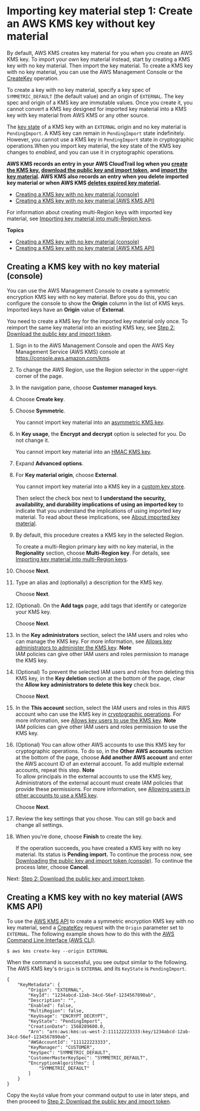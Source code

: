 # Importing key material step 1: Create an AWS KMS key without key material<a name="importing-keys-create-cmk"></a>

By default, AWS KMS creates key material for you when you create an AWS KMS key\. To import your own key material instead, start by creating a KMS key with no key material\. Then import the key material\. To create a KMS key with no key material, you can use the AWS Management Console or the [CreateKey](https://docs.aws.amazon.com/kms/latest/APIReference/API_CreateKey.html) operation\.

To create a key with no key material, specify a key spec of `SYMMETRIC_DEFAULT` \(the default value\) and an origin of `EXTERNAL`\. The key spec and origin of a KMS key are immutable values\. Once you create it, you cannot convert a KMS key designed for imported key material into a KMS key with key material from AWS KMS or any other source\.

The [key state](key-state.md) of a KMS key with an `EXTERNAL` origin and no key material is `PendingImport`\. A KMS key can remain in `PendingImport` state indefinitely\. However, you cannot use a KMS key in `PendingImport` state in cryptographic operations\.When you import key material, the key state of the KMS key changes to *enabled*, and you can use it in cryptographic operations\.

**AWS KMS records an entry in your AWS CloudTrail log when you [create the KMS key](ct-createkey.md), [download the public key and import token](ct-getparametersforimport.md), and [import the key material](ct-importkeymaterial.md)\. AWS KMS also records an entry when you delete imported key material or when AWS KMS [deletes expired key material](ct-deleteexpiredkeymaterial.md)\.**
+ [Creating a KMS key with no key material \(console\)](#importing-keys-create-cmk-console)
+ [Creating a KMS key with no key material \(AWS KMS API\)](#importing-keys-create-cmk-api)

For information about creating multi\-Region keys with imported key material, see [Importing key material into multi\-Region keys](multi-region-keys-import.md)\.

**Topics**
+ [Creating a KMS key with no key material \(console\)](#importing-keys-create-cmk-console)
+ [Creating a KMS key with no key material \(AWS KMS API\)](#importing-keys-create-cmk-api)

## Creating a KMS key with no key material \(console\)<a name="importing-keys-create-cmk-console"></a>

You can use the AWS Management Console to create a symmetric encryption KMS key with no key material\. Before you do this, you can configure the console to show the **Origin** column in the list of KMS keys\. Imported keys have an **Origin** value of **External**\.

You need to create a KMS key for the imported key material only once\. To reimport the same key material into an existing KMS key, see [Step 2: Download the public key and import token](importing-keys-get-public-key-and-token.md)\.

1. Sign in to the AWS Management Console and open the AWS Key Management Service \(AWS KMS\) console at [https://console\.aws\.amazon\.com/kms](https://console.aws.amazon.com/kms)\.

1. To change the AWS Region, use the Region selector in the upper\-right corner of the page\.

1. In the navigation pane, choose **Customer managed keys**\.

1. Choose **Create key**\.

1. Choose **Symmetric**\. 

   You cannot import key material into an [asymmetric KMS key](symmetric-asymmetric.md)\.

1. In **Key usage**, the **Encrypt and decrypt** option is selected for you\. Do not change it\. 

   You cannot import key material into an [HMAC KMS key](hmac.md)\.

1. Expand **Advanced options**\.

1. For **Key material origin**, choose **External**\. 

   You cannot import key material into a KMS key in a [custom key store](custom-key-store-overview.md)\.

   Then select the check box next to **I understand the security, availability, and durability implications of using an imported key** to indicate that you understand the implications of using imported key material\. To read about these implications, see [About imported key material](importing-keys.md#importing-keys-considerations)\.

1. By default, this procedure creates a KMS key in the selected Region\. 

   To create a multi\-Region primary key with no key material, in the **Regionality** section, choose **Multi\-Region key**\. For details, see [Importing key material into multi\-Region keys](multi-region-keys-import.md)\.

1. Choose **Next**\.

1. Type an alias and \(optionally\) a description for the KMS key\. 

   Choose **Next**\.

1. \(Optional\)\. On the **Add tags** page, add tags that identify or categorize your KMS key\. 

   Choose **Next**\.

1. In the **Key administrators** section, select the IAM users and roles who can manage the KMS key\. For more information, see [Allows key administrators to administer the KMS key](key-policy-default.md#key-policy-default-allow-administrators)\. 
**Note**  
IAM policies can give other IAM users and roles permission to manage the KMS key\.

1. \(Optional\) To prevent the selected IAM users and roles from deleting this KMS key, in the **Key deletion** section at the bottom of the page, clear the **Allow key administrators to delete this key** check box\.

   Choose **Next**\.

1. In the **This account** section, select the IAM users and roles in this AWS account who can use the KMS key in [cryptographic operations](concepts.md#cryptographic-operations)\. For more information, see [Allows key users to use the KMS key](key-policy-default.md#key-policy-default-allow-users)\.
**Note**  
IAM policies can give other IAM users and roles permission to use the KMS key\.

1. \(Optional\) You can allow other AWS accounts to use this KMS key for cryptographic operations\. To do so, in the **Other AWS accounts** section at the bottom of the page, choose **Add another AWS account** and enter the AWS account ID of an external account\. To add multiple external accounts, repeat this step\.
**Note**  
To allow principals in the external accounts to use the KMS key, Administrators of the external account must create IAM policies that provide these permissions\. For more information, see [Allowing users in other accounts to use a KMS key](key-policy-modifying-external-accounts.md)\.

   Choose **Next**\.

1. Review the key settings that you chose\. You can still go back and change all settings\.

1. When you're done, choose **Finish** to create the key\.

   If the operation succeeds, you have created a KMS key with no key material\. Its status is **Pending import\.** To continue the process now, see [Downloading the public key and import token \(console\)](importing-keys-get-public-key-and-token.md#importing-keys-get-public-key-and-token-console)\. To continue the process later, choose **Cancel**\.

Next: [Step 2: Download the public key and import token](importing-keys-get-public-key-and-token.md)\.

## Creating a KMS key with no key material \(AWS KMS API\)<a name="importing-keys-create-cmk-api"></a>

To use the [AWS KMS API](https://docs.aws.amazon.com/kms/latest/APIReference/) to create a symmetric encryption KMS key with no key material, send a [CreateKey](https://docs.aws.amazon.com/kms/latest/APIReference/API_CreateKey.html) request with the `Origin` parameter set to `EXTERNAL`\. The following example shows how to do this with the [AWS Command Line Interface \(AWS CLI\)](https://aws.amazon.com/cli/)\.

```
$ aws kms create-key --origin EXTERNAL
```

When the command is successful, you see output similar to the following\. The AWS KMS key's `Origin` is `EXTERNAL` and its `KeyState` is `PendingImport`\.

```
{
    "KeyMetadata": {
        "Origin": "EXTERNAL",
        "KeyId": "1234abcd-12ab-34cd-56ef-1234567890ab",
        "Description": "",
        "Enabled": false,
        "MultiRegion": false,
        "KeyUsage": "ENCRYPT_DECRYPT",
        "KeyState": "PendingImport",
        "CreationDate": 1568289600.0,
        "Arn": "arn:aws:kms:us-west-2:111122223333:key/1234abcd-12ab-34cd-56ef-1234567890ab",
        "AWSAccountId": "111122223333",
        "KeyManager": "CUSTOMER",
        "KeySpec": "SYMMETRIC_DEFAULT",
        "CustomerMasterKeySpec": "SYMMETRIC_DEFAULT",
        "EncryptionAlgorithms": [
            "SYMMETRIC_DEFAULT"
        ]
    }
}
```

Copy the `KeyId` value from your command output to use in later steps, and then proceed to [Step 2: Download the public key and import token](importing-keys-get-public-key-and-token.md)\.
